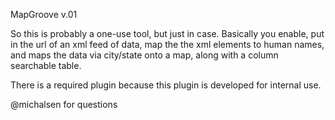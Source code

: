 MapGroove
v.01

So this is probably a one-use tool, but just in case.
Basically you enable, put in the url of an xml feed of data,
map the the xml elements to human names, and maps the data
via city/state onto a map, along with a column searchable table.

There is a required plugin because this plugin is developed
for internal use.

@michalsen for questions
